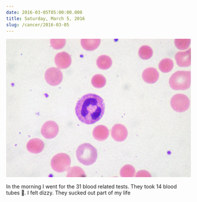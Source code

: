 ```yaml
---
date: 2016-03-05T05:00:00.000
title: Saturday, March 5, 2016
slug: /cancer/2016-03-05
---
```


![Microscope](/images/cancer/o5yp0e5u9q1vsn3evo1.jpg)

In the morning I went for the 31 blood related tests. They took 14 blood tubes 💉. I felt dizzy. They sucked out part of my life
